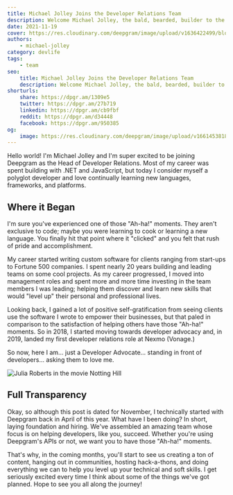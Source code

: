 ```yaml
---
title: Michael Jolley Joins the Developer Relations Team
description: Welcome Michael Jolley, the bald, bearded, builder to the Deepgram Developer Relations team.
date: 2021-11-19
cover: https://res.cloudinary.com/deepgram/image/upload/v1636422499/blog/2021/11/michael-jolley-joins-deepgram/birmingham-city-scape.jpg
authors:
    - michael-jolley
category: devlife
tags:
    - team
seo:
    title: Michael Jolley Joins the Developer Relations Team
    description: Welcome Michael Jolley, the bald, bearded, builder to the Deepgram Developer Relations team.
shorturls:
    share: https://dpgr.am/1309e5
    twitter: https://dpgr.am/27b719
    linkedin: https://dpgr.am/cb9fbf
    reddit: https://dpgr.am/d34448
    facebook: https://dpgr.am/950385
og:
    image: https://res.cloudinary.com/deepgram/image/upload/v1661453818/blog/michael-jolley-joins-deepgram/ograph.png
---
```


Hello world! I'm Michael Jolley and I'm super excited to be joining Deepgram as
the Head of Developer Relations. Most of my career was spent building with .NET
and JavaScript, but today I consider myself a polyglot developer and love
continually learning new languages, frameworks, and platforms.

## Where it Began

I'm sure you've experienced one of those "Ah-ha!" moments. They aren't exclusive
to code; maybe you were learning to cook or learning a new language. You finally
hit that point where it "clicked" and you felt that rush of pride and
accomplishment.

My career started writing custom software for clients ranging from start-ups to
Fortune 500 companies. I spent nearly 20 years building and leading
teams on some cool projects. As my career progressed, I moved into
management roles and spent more and more time investing in the team members I
was leading; helping them discover and learn new skills that would "level up"
their personal and professional lives.

Looking back, I gained a lot of positive self-gratification from
seeing clients use the software I wrote to empower their businesses, but that paled
in comparison to the satisfaction of helping others have those "Ah-ha!" moments.
So in 2018, I started moving towards developer advocacy and, in 2019, landed my
first developer relations role at Nexmo (Vonage.)

So now, here I am... just a Developer Advocate... standing in front of
developers... asking them to love me.

![Julia Roberts in the movie Notting Hill](https://res.cloudinary.com/deepgram/image/upload/v1636427833/blog/2021/11/michael-jolley-joins-deepgram/justagirl.png)

## Full Transparency

Okay, so although this post is dated for November, I technically started with
Deepgram back in April of this year. What have I been doing? In short, laying
foundation and hiring. We've assembled an amazing team whose focus is on helping
developers, like you, succeed. Whether you're using Deepgram's APIs or not, we
want you to have those "Ah-ha!" moments.

That's why, in the coming months, you'll start to see us creating a ton of
content, hanging out in communities, hosting hack-a-thons, and doing everything
we can to help you level up your technical and soft skills. I get seriously
excited every time I think about some of the things we've got planned. Hope to
see you all along the journey!

